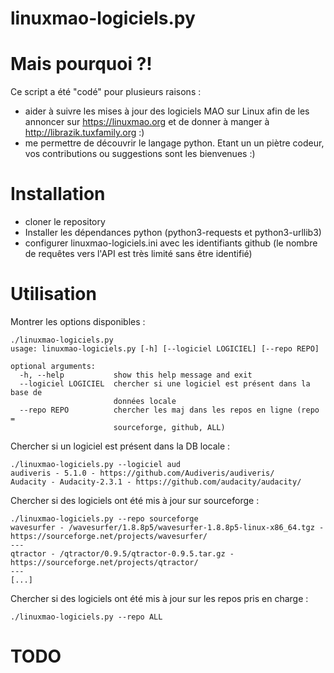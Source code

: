 # linuxmao-logiciels.py

# Mais pourquoi ?!

Ce script a été "codé" pour plusieurs raisons :
* aider à suivre les mises à jour des logiciels MAO sur Linux afin de les 
  annoncer sur https://linuxmao.org et de donner à manger à 
  http://librazik.tuxfamily.org :)
* me permettre de découvrir le langage python. Etant un un piètre codeur, vos
  contributions ou suggestions sont les bienvenues :)

# Installation
* cloner le repository
* Installer les dépendances python (python3-requests et python3-urllib3)	
* configurer linuxmao-logiciels.ini avec les identifiants github (le nombre de
  requêtes vers l'API est très limité sans être identifié)

# Utilisation

Montrer les options disponibles :
```
./linuxmao-logiciels.py 
usage: linuxmao-logiciels.py [-h] [--logiciel LOGICIEL] [--repo REPO]

optional arguments:
  -h, --help           show this help message and exit
  --logiciel LOGICIEL  chercher si une logiciel est présent dans la base de
                       données locale
  --repo REPO          chercher les maj dans les repos en ligne (repo =
                       sourceforge, github, ALL)
```

Chercher si un logiciel est présent dans la DB locale :
```
./linuxmao-logiciels.py --logiciel aud
audiveris - 5.1.0 - https://github.com/Audiveris/audiveris/
Audacity - Audacity-2.3.1 - https://github.com/audacity/audacity/

```

Chercher si des logiciels ont été mis à jour sur sourceforge :
```
./linuxmao-logiciels.py --repo sourceforge
wavesurfer - /wavesurfer/1.8.8p5/wavesurfer-1.8.8p5-linux-x86_64.tgz - https://sourceforge.net/projects/wavesurfer/
---
qtractor - /qtractor/0.9.5/qtractor-0.9.5.tar.gz - https://sourceforge.net/projects/qtractor/
---
[...]

```

Chercher si des logiciels ont été mis à jour sur les repos pris en charge  :
```
./linuxmao-logiciels.py --repo ALL

```

# TODO
